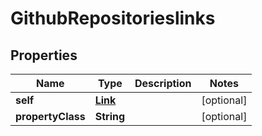 

# GithubRepositorieslinks


## Properties

| Name | Type | Description | Notes |
|------------ | ------------- | ------------- | -------------|
|**self** | [**Link**](Link.md) |  |  [optional] |
|**propertyClass** | **String** |  |  [optional] |



